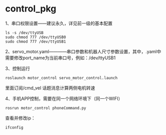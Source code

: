 # control_pkg

1、串口权限设置——建议永久，详见前一级的基本配置
```
ls -s /dev/ttyUSB
sudo chmod 777 /dev/ttyUSB0
sudo chmod 777 /dev/ttyUSB1
```

2、servo_motor.yaml————串口参数和机器人尺寸参数设置，其中，.yaml中需要修改port_name为当前串口号，例如：/dev/ttyUSB1

3、控制运行
```
roslaunch motor_control servo_motor_control.launch
```
 里面订阅/cmd_vel 话题消息计算两侧电机转速

4、手机APP控制，需要在同一个网络环境下（同一个WIFI）
```
rosrun motor_control phoneCommand.py 
```
查看并修改ip：
```
ifconfig
```
